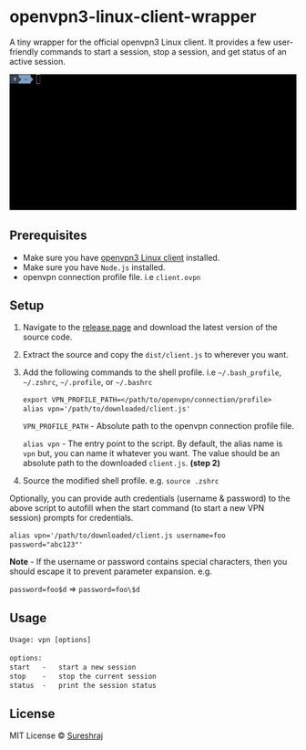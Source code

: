 # openvpn3-linux-client-wrapper
A tiny wrapper for the official openvpn3 Linux client. It provides a few
user-friendly commands to start a session, stop a session, and get status
of an active session.

![jest style autocomplete prompt in action](./media/script_in_action.gif)

## Prerequisites
* Make sure you have [openvpn3 Linux client](https://github.com/OpenVPN/openvpn3-linux) installed.
* Make sure you have `Node.js` installed.
* openvpn connection profile file. i.e `client.ovpn`

## Setup
1. Navigate to the [release page](https://github.com/m-sureshraj/openvpn3-client-wrapper/releases) and download the latest version of the source code.
2. Extract the source and copy the `dist/client.js` to wherever you want.
3. Add the following commands to the shell profile. 
   i.e `~/.bash_profile`, `~/.zshrc`, `~/.profile`, or `~/.bashrc`

    ```shell
    export VPN_PROFILE_PATH=</path/to/openvpn/connection/profile>
    alias vpn='/path/to/downloaded/client.js'
    ```
   
   `VPN_PROFILE_PATH` - Absolute path to the openvpn connection profile file.
   
   `alias vpn` - The entry point to the script. By default, the alias name is `vpn` 
   but, you can name it whatever you want. The value should be an absolute path 
   to the downloaded `client.js`. **(step 2)**

4. Source the modified shell profile. e.g. `source .zshrc`

Optionally, you can provide auth credentials (username & password) to the above 
script to autofill when the start command (to start a new VPN session) prompts 
for credentials.

```shell
alias vpn='/path/to/downloaded/client.js username=foo password="abc123"'
```

**Note** - If the username or password contains special characters, then you 
should escape it to prevent parameter expansion. e.g.

`password=foo$d` => `password=foo\$d`

## Usage
```
Usage: vpn [options]

options:
start   -   start a new session
stop    -   stop the current session
status  -   print the session status
```

## License
MIT License © [Sureshraj](https://github.com/m-sureshraj)
